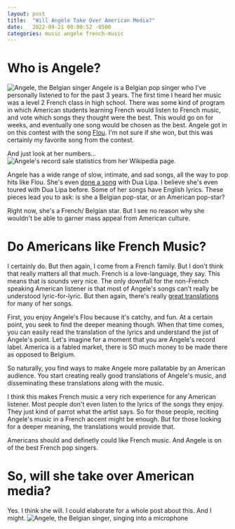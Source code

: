 ```yaml
---
layout: post
title:  "Will Angèle Take Over American Media?"
date:   2022-09-21 00:00:52 -0500
categories: music angele french-music
---
```


# Who is Angele?
![Angele, the Belgian singer](https://64.media.tumblr.com/3feddd6501623b97a100cbb34978e94d/164bcd35503fc032-12/s1280x1920/3947ace6d2edee547745312602170eb804a828ad.png)
Angele is a Belgian pop singer who I've personally listened to for the past 3 years. The first time I heard her music was a level 2 French class in
high school. There was some kind of program in which American students learning French would listen to French music, and vote which songs they thought
were the best. This would go on for weeks, and eventually one song would be chosen as the best. Angele got in on this contest with the song [Flou](https://www.youtube.com/watch?v=D6Wi3SmmnAE). I'm not sure if she won, but this was certainly my favorite song from the contest.

And just look at her numbers...
![Angele's record sale statistics from her Wikipedia
page.](https://raw.githubusercontent.com/ixns/ixns.github.io/gh-pages/media/images/angele_record_sales.webp)

Angele has a wide range of slow, intimate, and sad songs, all the way to pop hits like Flou. She's even [done a song](https://www.youtube.com/watch?v=vs61OHs2g-w) with Dua Lipa. I believe she's even toured with Dua Lipa before. Some of her songs have English lyrics. These pieces lead you to ask: is she a Belgian pop-star, or an American pop-star? 

Right now, she's a French/ Belgian star. But I see no reason why she wouldn't be able to garner mass appeal from American culture.

# Do Americans like French Music?
I certainly do. But then again, I come from a French family. But I don't think that really matters all that much. French is a love-language, they say.
This means that is sounds very nice. The only downfall for the non-French speaking American listener is that most of Angele's songs can't really be
understood lyric-for-lyric. But then again, there's really [great translations](https://genius.com/Genius-english-translations-angele-flou-english-translation-lyrics) for many of her songs. 

First, you enjoy Angele's Flou because it's catchy, and fun. At a certain point, you seek to
find the deeper meaning though. When that time comes, you can easily read the translation of the lyrics and understand the jist of Angele's point.
Let's imagine for a moment that you are Angele's record label. America is a fabled market, there is SO much money to be made there as opposed to
Belgium. 

So naturally, you find ways to make Angele more pallatable by an American audience. You start creating really good translations of Angele's music, and
disseminating these translations along with the music.

I think this makes French music a very rich experience for any American listener. Most people don't even listen to the lyrics of the songs they enjoy.
They just kind of parrot what the artist says. So for those people, reciting Angele's music in a French accent might be enough. But for those looking
for a deeper meaning, the translations would provide that.

Americans should and definetly could like French music. And Angele is on of the best French pop singers.

# So, will she take over American media?
Yes. I think she will. I could elaborate for a whole post about this. And I might.
![Angele, the Belgian singer, singing into
a microphone](https://raw.githubusercontent.com/ixns/ixns.github.io/gh-pages/media/images/angele-singing.webp)

